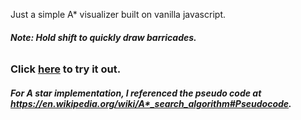 Just a simple A* visualizer built on vanilla javascript.

###### _**Note: Hold shift to quickly draw barricades.**_

### Click [here](https://shkumbindelija.github.io/A-star-Visualizer/) to try it out.

##### _**For A star implementation, I referenced the pseudo code at https://en.wikipedia.org/wiki/A*_search_algorithm#Pseudocode.**_